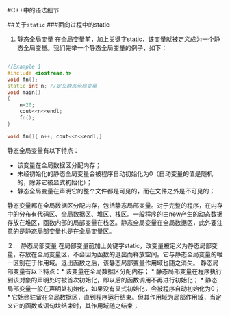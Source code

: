 #C++中的语法细节

##关于`static`
###面向过程中的static
1. 静态全局变量
在全局变量前，加上关键字static，该变量就被定义成为一个静态全局变量。我们先举一个静态全局变量的例子，如下：

```c++ 

//Example 1
#include <iostream.h>
void fn();
static int n; //定义静态全局变量
void main()
{    
    n=20;
    cout<<n<<endl; 
    fn();
}

void fn(){ n++; cout<<n<<endl;}

```

静态全局变量有以下特点： 
* 该变量在全局数据区分配内存；
* 未经初始化的静态全局变量会被程序自动初始化为0（自动变量的值是随机的，除非它被显式初始化）； 
* 静态全局变量在声明它的整个文件都是可见的，而在文件之外是不可见的；

静态变量都在全局数据区分配内存，包括静态局部变量。对于完整的程序，在内存中的分布有代码区、全局数据区、堆区、栈区。一般程序的由new产生的动态数据存放在堆区，函数内部的局部变量在栈区。静态全局变量在全局数据区，此外要注意的是静态局部变量也是在全局变量区。

２.　静态局部变量
在局部变量前加上关键字static，改变量被定义为静态局部变量，存放在全局变量区，不会因为函数的退出而释放空间。它与静态全局变量的唯一区别在于作用域。退出函数之后，该静态局部变量作用域也随之消失。
静态局部变量有以下特点：* 该变量在全局数据区分配内存； * 静态局部变量在程序执行到该对象的声明处时被首次初始化，即以后的函数调用不再进行初始化； * 静态局部变量一般在声明处初始化，如果没有显式初始化，会被程序自动初始化为0； * 它始终驻留在全局数据区，直到程序运行结束。但其作用域为局部作用域，当定义它的函数或语句块结束时，其作用域随之结束； 
